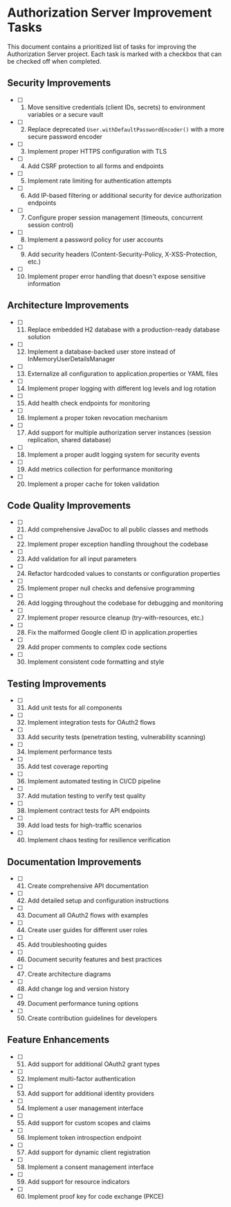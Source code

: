# Authorization Server Improvement Tasks

This document contains a prioritized list of tasks for improving the Authorization Server project. Each task is marked with a checkbox that can be checked off when completed.

## Security Improvements

- [ ] 1. Move sensitive credentials (client IDs, secrets) to environment variables or a secure vault
- [ ] 2. Replace deprecated `User.withDefaultPasswordEncoder()` with a more secure password encoder
- [ ] 3. Implement proper HTTPS configuration with TLS
- [ ] 4. Add CSRF protection to all forms and endpoints
- [ ] 5. Implement rate limiting for authentication attempts
- [ ] 6. Add IP-based filtering or additional security for device authorization endpoints
- [ ] 7. Configure proper session management (timeouts, concurrent session control)
- [ ] 8. Implement a password policy for user accounts
- [ ] 9. Add security headers (Content-Security-Policy, X-XSS-Protection, etc.)
- [ ] 10. Implement proper error handling that doesn't expose sensitive information

## Architecture Improvements

- [ ] 11. Replace embedded H2 database with a production-ready database solution
- [ ] 12. Implement a database-backed user store instead of InMemoryUserDetailsManager
- [ ] 13. Externalize all configuration to application.properties or YAML files
- [ ] 14. Implement proper logging with different log levels and log rotation
- [ ] 15. Add health check endpoints for monitoring
- [ ] 16. Implement a proper token revocation mechanism
- [ ] 17. Add support for multiple authorization server instances (session replication, shared database)
- [ ] 18. Implement a proper audit logging system for security events
- [ ] 19. Add metrics collection for performance monitoring
- [ ] 20. Implement a proper cache for token validation

## Code Quality Improvements

- [ ] 21. Add comprehensive JavaDoc to all public classes and methods
- [ ] 22. Implement proper exception handling throughout the codebase
- [ ] 23. Add validation for all input parameters
- [ ] 24. Refactor hardcoded values to constants or configuration properties
- [ ] 25. Implement proper null checks and defensive programming
- [ ] 26. Add logging throughout the codebase for debugging and monitoring
- [ ] 27. Implement proper resource cleanup (try-with-resources, etc.)
- [ ] 28. Fix the malformed Google client ID in application.properties
- [ ] 29. Add proper comments to complex code sections
- [ ] 30. Implement consistent code formatting and style

## Testing Improvements

- [ ] 31. Add unit tests for all components
- [ ] 32. Implement integration tests for OAuth2 flows
- [ ] 33. Add security tests (penetration testing, vulnerability scanning)
- [ ] 34. Implement performance tests
- [ ] 35. Add test coverage reporting
- [ ] 36. Implement automated testing in CI/CD pipeline
- [ ] 37. Add mutation testing to verify test quality
- [ ] 38. Implement contract tests for API endpoints
- [ ] 39. Add load tests for high-traffic scenarios
- [ ] 40. Implement chaos testing for resilience verification

## Documentation Improvements

- [ ] 41. Create comprehensive API documentation
- [ ] 42. Add detailed setup and configuration instructions
- [ ] 43. Document all OAuth2 flows with examples
- [ ] 44. Create user guides for different user roles
- [ ] 45. Add troubleshooting guides
- [ ] 46. Document security features and best practices
- [ ] 47. Create architecture diagrams
- [ ] 48. Add change log and version history
- [ ] 49. Document performance tuning options
- [ ] 50. Create contribution guidelines for developers

## Feature Enhancements

- [ ] 51. Add support for additional OAuth2 grant types
- [ ] 52. Implement multi-factor authentication
- [ ] 53. Add support for additional identity providers
- [ ] 54. Implement a user management interface
- [ ] 55. Add support for custom scopes and claims
- [ ] 56. Implement token introspection endpoint
- [ ] 57. Add support for dynamic client registration
- [ ] 58. Implement a consent management interface
- [ ] 59. Add support for resource indicators
- [ ] 60. Implement proof key for code exchange (PKCE)